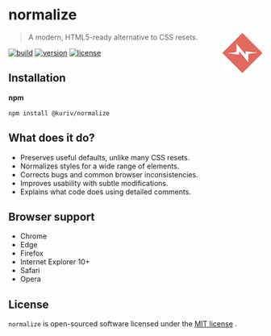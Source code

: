 # normalize

<a href="https://github.com/kuriv/normalize">
	<img src="normalize.png" width="80" height="80" align="right">
</a>

> A modern, HTML5-ready alternative to CSS resets.

[![build][build-image]][build-url]
[![version][version-image]][version-url]
[![license][license-image]][license-url]

## Installation

**npm**

```
npm install @kuriv/normalize
```

## What does it do?

* Preserves useful defaults, unlike many CSS resets.
* Normalizes styles for a wide range of elements.
* Corrects bugs and common browser inconsistencies.
* Improves usability with subtle modifications.
* Explains what code does using detailed comments.

## Browser support

* Chrome
* Edge
* Firefox
* Internet Explorer 10+
* Safari
* Opera

## License

`normalize` is open-sourced software licensed under the [MIT license](https://opensource.org/licenses/MIT) .



[build-image]: https://img.shields.io/badge/build-passing-brightgreen	"build"
[build-url]: https://github.com/kuriv/normalize	"build"
[version-image]: https://img.shields.io/badge/version-v1.0.2-blue	"version"
[version-url]: https://github.com/kuriv/normalize	"version"
[license-image]: https://img.shields.io/badge/license-MIT-green	"license"
[license-url]: https://opensource.org/licenses/MIT	"license"